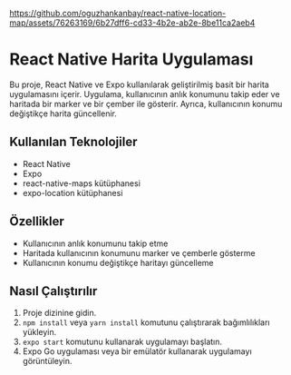 https://github.com/oguzhankanbay/react-native-location-map/assets/76263169/6b27dff6-cd33-4b2e-ab2e-8be11ca2aeb4
 # React Native Harita Uygulaması

Bu proje, React Native ve Expo kullanılarak geliştirilmiş basit bir harita uygulamasını içerir. Uygulama, kullanıcının anlık konumunu takip eder ve haritada bir marker ve bir çember ile gösterir. Ayrıca, kullanıcının konumu değiştikçe harita güncellenir.

## Kullanılan Teknolojiler

- React Native
- Expo
- react-native-maps kütüphanesi
- expo-location kütüphanesi

## Özellikler

- Kullanıcının anlık konumunu takip etme
- Haritada kullanıcının konumunu marker ve çemberle gösterme
- Kullanıcının konumu değiştikçe haritayı güncelleme

## Nasıl Çalıştırılır

1. Proje dizinine gidin.
2. `npm install` veya `yarn install` komutunu çalıştırarak bağımlılıkları yükleyin.
3. `expo start` komutunu kullanarak uygulamayı başlatın.
4. Expo Go uygulaması veya bir emülatör kullanarak uygulamayı görüntüleyin.


